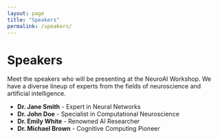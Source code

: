 ```yaml
---
layout: page
title: "Speakers"
permalink: /speakers/
---
```


# Speakers

Meet the speakers who will be presenting at the NeuroAI Workshop. We have a diverse lineup of experts from the fields of neuroscience and artificial intelligence.

- **Dr. Jane Smith** - Expert in Neural Networks
- **Dr. John Doe** - Specialist in Computational Neuroscience
- **Dr. Emily White** - Renowned AI Researcher
- **Dr. Michael Brown** - Cognitive Computing Pioneer
